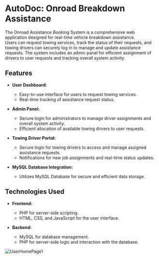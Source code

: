 # AutoDoc: Onroad Breakdown Assistance 

The Onroad Assistance Booking System is a comprehensive web application designed for real-time vehicle breakdown assistance.<br> Users can request towing services, track the status of their requests, and towing drivers can securely log in to manage and update assistance requests. The system includes an admin panel for efficient assignment of drivers to user requests and tracking overall system activity.

## Features

- **User Dashboard:**
  - Easy-to-use interface for users to request towing services.
  - Real-time tracking of assistance request status.
  
- **Admin Panel:**
  - Secure login for administrators to manage driver assignments and overall system activity.
  - Efficient allocation of available towing drivers to user requests.

- **Towing Driver Portal:**
  - Secure login for towing drivers to access and manage assigned assistance requests.
  - Notifications for new job assignments and real-time status updates.

- **MySQL Database Integration:**
  - Utilizes MySQL Database for secure and efficient data storage.

## Technologies Used

- **Frontend:**
  - PHP for server-side scripting.
  - HTML, CSS, and JavaScript for the user interface.
  
- **Backend:**
  - MySQL for database management.
  - PHP for server-side logic and interaction with the database.


   
![UserHomePage1](https://github.com/ab3lsec/AutoDocBreakdownAssistance/assets/87868050/e85d1ef9-4156-4356-83a0-f00102a55e9e)
